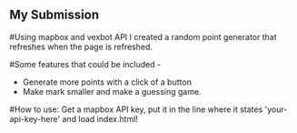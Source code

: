 ## My Submission 

#Using mapbox and vexbot API I created a random point generator that refreshes when the page is refreshed.

#Some features that could be included -
* Generate more points with a click of a button
* Make mark smaller and make a guessing game. 

#How to use:
Get a mapbox API key, put it in the line where it states 'your-api-key-here' and load index.html!
